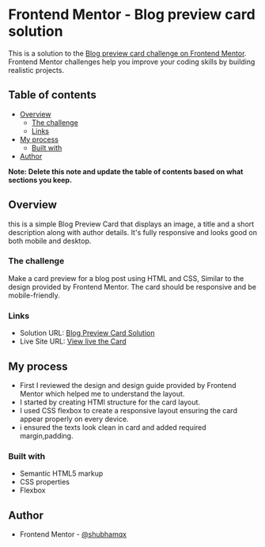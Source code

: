 # Frontend Mentor - Blog preview card solution

This is a solution to the [Blog preview card challenge on Frontend Mentor](https://www.frontendmentor.io/challenges/blog-preview-card-ckPaj01IcS). Frontend Mentor challenges help you improve your coding skills by building realistic projects. 

## Table of contents

- [Overview](#overview)
  - [The challenge](#the-challenge)
  - [Links](#links)
- [My process](#my-process)
  - [Built with](#built-with)
- [Author](#author)

**Note: Delete this note and update the table of contents based on what sections you keep.**

## Overview
this is a simple Blog Preview Card that displays an image, a title and a short description along with author details.
It's fully responsive and looks good on both mobile and desktop.

### The challenge
Make a card preview for a blog post using HTML and CSS, Similar to the design provided by Frontend Mentor. The card should be responsive and be mobile-friendly.
### Links

- Solution URL: [Blog Preview Card Solution](https://your-solution-url.com)
- Live Site URL: [View live the Card](https://your-live-site-url.com)

## My process
- First I reviewed the design and design guide provided by Frontend Mentor which helped me to understand the layout.
- I started by creating HTMl structure for the card layout.
- I used CSS flexbox to create a responsive layout ensuring the card appear properly on every device.
- i ensured the texts look clean in card and added required margin,padding.

### Built with

- Semantic HTML5 markup
- CSS properties
- Flexbox

## Author

- Frontend Mentor - [@shubhamqx](https://www.frontendmentor.io/profile/yourusername)
